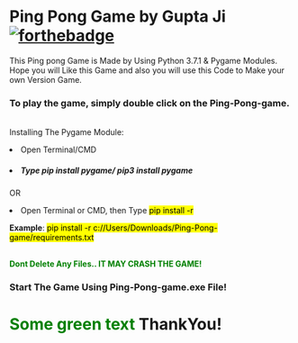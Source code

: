 # Ping Pong Game by Gupta Ji [![forthebadge](https://forthebadge.com/images/badges/made-with-python.svg)](https://forthebadge.com)
This Ping pong Game is Made by Using Python 3.7.1 &amp; Pygame Modules. Hope you will Like this Game and also you will use this Code to Make your own Version Game.

<b><h3>To play the game, simply double click on the Ping-Pong-game.</b></h3><br>
Installing The Pygame Module:

<li>Open Terminal/CMD
<h5><b><li>Type pip install pygame/ pip3 install pygame </h5></b>

OR

<li>Open Terminal or CMD, then Type <mark>pip install -r <path to the game></mark>
  
<b>Example</b>: <mark> pip install -r c://Users/Downloads/Ping-Pong-game/requirements.txt </mark>
##

<b style="color:red"><span style="color: green">Dont Delete Any Files.. IT MAY CRASH THE GAME!</span></b>

<b><h3>Start The Game Using Ping-Pong-game.exe File!</h3></b>

<b><h1><font color="green"> Some green text </font>ThankYou!</h1></b>
